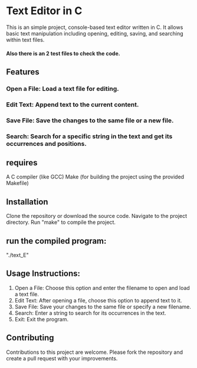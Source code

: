 # Text Editor in C
This is an simple project, console-based text editor written in C. It allows basic text manipulation including opening, editing, saving, and searching within text files.
#### Also there is an 2 test files to check the code. 

## Features
### Open a File: Load a text file for editing.
### Edit Text: Append text to the current content.
### Save File: Save the changes to the same file or a new file.
### Search: Search for a specific string in the text and get its occurrences and positions.

## requires 
A C compiler (like GCC)
Make (for building the project using the provided Makefile)

## Installation
Clone the repository or download the source code.
Navigate to the project directory.
Run "make" to compile the project.

## run the compiled program:
"./text_E"

## Usage Instructions: 
1) Open a File: Choose this option and enter the filename to open and load a text file.
2) Edit Text: After opening a file, choose this option to append text to it.
3) Save File: Save your changes to the same file or specify a new filename.
4) Search: Enter a string to search for its occurrences in the text.
5) Exit: Exit the program.

## Contributing
Contributions to this project are welcome. Please fork the repository and create a pull request with your improvements.

